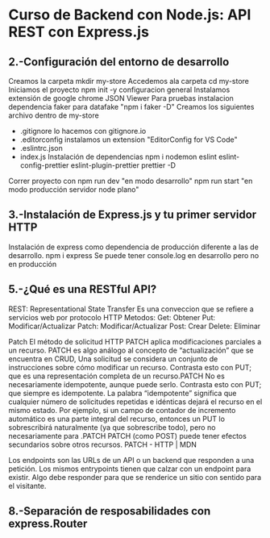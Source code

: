 # Curso de Backend con Node.js: API REST con Express.js

2.-Configuración del entorno de desarrollo
------------------------------------------
Creamos la carpeta mkdir my-store
Accedemos ala carpeta cd my-store
Iniciamos el proyecto npm init -y configuracion general
Instalamos extensión de google chrome JSON Viewer
Para pruebas instalacion dependencia faker para datafake "npm i faker -D"
Creamos los siguientes archivo dentro de my-store
  - .gitignore lo hacemos con gitignore.io
  - .editorconfig instalamos un extension "EditorConfig for VS Code"
  - .eslintrc.json
  - index.js
Instalación de dependencias 
npm i nodemon eslint eslint-config-prettier eslint-plugin-prettier prettier -D

Correr proyecto con
npm run dev "en modo desarrollo"
npm run start "en modo producción servidor node plano"

3.-Instalación de Express.js y tu primer servidor HTTP
------------------------------------------------------
Instalación de express como dependencia de producción diferente a las de desarrollo.
npm i express
Se puede tener console.log en desarrollo pero no en producción 

5.-¿Qué es una RESTful API?
---------------------------

REST: Representational State Transfer
Es una conveccion que se refiere a servicios web por protocolo HTTP
Metodos:
    Get: Obtener
    Put: Modificar/Actualizar
    Patch: Modificar/Actualizar
    Post: Crear
    Delete: Eliminar

Patch
El método de solicitud HTTP PATCH aplica modificaciones parciales a un recurso.
PATCH es algo análogo al concepto de “actualización” que se encuentra en CRUD, Una solicitud se considera un conjunto de instrucciones sobre cómo modificar un recurso. Contrasta esto con PUT; que es una representación completa de un recurso.PATCH
No es necesariamente idempotente, aunque puede serlo. Contrasta esto con PUT; que siempre es idempotente.
La palabra “idempotente” significa que cualquier número de solicitudes repetidas e idénticas dejará el recurso en el mismo estado.
Por ejemplo, si un campo de contador de incremento automático es una parte integral del recurso, entonces un PUT lo sobrescribirá naturalmente (ya que sobrescribe todo), pero no necesariamente para .PATCH
PATCH (como POST) puede tener efectos secundarios sobre otros recursos.
PATCH - HTTP | MDN

Los endpoints son las URLs de un API o un backend que responden a una petición. Los mismos entrypoints tienen que calzar con un endpoint para existir. Algo debe responder para que se renderice un sitio con sentido para el visitante.

8.-Separación de resposabilidades con express.Router
----------------------------------------------------

